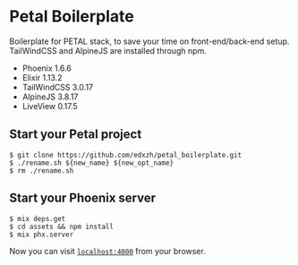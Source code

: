 # Petal Boilerplate

Boilerplate for PETAL stack, to save your time on front-end/back-end setup. TailWindCSS and AlpineJS are installed through npm.

* Phoenix 1.6.6
* Elixir 1.13.2
* TailWindCSS 3.0.17
* AlpineJS 3.8.17
* LiveView 0.17.5

## Start your Petal project

```
$ git clone https://github.com/edxzh/petal_boilerplate.git
$ ./rename.sh ${new_name} ${new_opt_name}
$ rm ./rename.sh
```

## Start your Phoenix server
```
$ mix deps.get
$ cd assets && npm install
$ mix phx.server
```

Now you can visit [`localhost:4000`](http://localhost:4000) from your browser.
